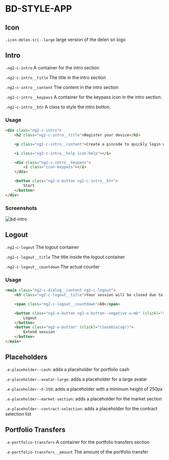 # BD-STYLE-APP

## Icon

`.icon-delen-sri--large` large version of the delen sri logo

## Intro

`.ng2-c-intro` A container for the intro section

`.ng2-c-intro__title` The title in the intro section

`.ng2-c-intro__content` The content in the intro section

`.ng2-c-intro__keypass` A container for the keypass icon in the intro section.

`.ng2-c-intro__btn` A class to style the intro button.

### Usage

```html
<div class="ng2-c-intro">
    <h2 class="ng2-c-intro__title">Register your device</h2>

    <p class="ng2-c-intro__content">Create a pincode to quickly login without digipass.</p>

    <i class="ng2-c-intro__help icon-help"></i>

    <div class="ng2-c-intro__keypass">
        <i class="icon-keypass"></i>
    </div>

    <button class="ng2-o-button ng2-c-intro__btn">
        Start
    </button>
</div>

```

### Screenshots

![bd-intro](bd-intro.png)


## Logout

`.ng2-c-logout` The logout container

`.ng2-c-logout__title` The title inside the logout container

`.ng2-c-logout__countdown` The actual counter


### Usage

```html
<main class="ng2-c-dialog__content ng2-c-logout">
    <h5 class="ng2-c-logout__title">Your session will be closed due to inactivity</h5>

    <span class="ng2-c-logout__countdown">60</span>

    <button class="ng2-o-button ng2-o-button--negative u-mb" (click)="closeDialog()">
        Logout
    </button>
    <button class="ng2-o-button" (click)="closeDialog()">
        Extend session
    </button>
</main>
```


## Placeholders

`.e-placeholder--cash`: adds a placeholder for portfolio cash

`.e-placeholder--avatar-large`: adds a placeholder for a large avatar

`.e-placeholder--h-250`: adds a placeholder with a minimum height of 250px

`.e-placeholder--market-section`: adds a placeholder for the market section

`.e-placeholder--contract-selection`: adds a placeholder for the contract selection list

## Portfolio Transfers

`.e-portfolio-transfers` A container for the portfolio transfers section

`.e-portfolio-transfers__amount` The amount of the portfolio transfer

